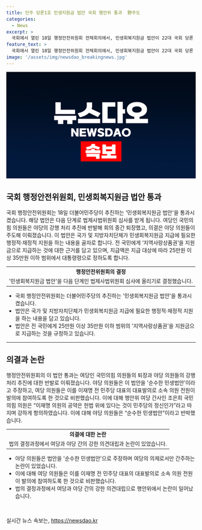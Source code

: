 ```yaml
---
title: 민주 당론1호 민생지원금 법안 국회 행안위 통과  野주도
categories:
  - News
excerpt: >
  국회에서 열린 18일 행정안전위원회 전체회의에서, 민생회복지원금 법안이 22대 국회 당론 1호 법안으로 선정되어 행안위 문턱을 넘었다. 이 법안은 민생회복지원금을 국가와 지방자치단체가 지원하는 내용을 담고 있으며, 지급액은 25만원 이상 35만원 이하 범위에서 대통령령으로 정한다. 행안위 회의 과정에서 여당과 야당 의원들 간의 강한 대립이 있었지만, 민주당은 법안을 다음 심사인 법제사법위원회에 상정하고, 25일 국회 본회의에서 통과시킬 계획이다.
feature_text: >
  국회에서 열린 18일 행정안전위원회 전체회의에서, 민생회복지원금 법안이 22대 국회 당론 1호 법안으로 선정되어 행안위 문턱을 넘었다. 이 법안은 민생회복지원금을 국가와 지방자치단체가 지원하는 내용을 담고 있으며, 지급액은 25만원 이상 35만원 이하 범위에서 대통령령으로 정한다. 행안위 회의 과정에서 여당과 야당 의원들 간의 강한 대립이 있었지만, 민주당은 법안을 다음 심사인 법제사법위원회에 상정하고, 25일 국회 본회의에서 통과시킬 계획이다.
image: '/assets/img/newsdao_breakingnews.jpg'
---
```


<p><img src="/assets/img/newsdao_breakingnews.jpg" alt="ranknews 속보" /></p>

<h2 data-ke-size="size26">국회 행정안전위원회, 민생회복지원금 법안 통과</h2>

<p data-ke-size="size16">국회 행정안전위원회는 18일 더불어민주당이 추진하는 '민생회복지원금 법안'을 통과시켰습니다. 해당 법안은 다음 단계로 법제사법위원회 심사를 받게 됩니다. 여당인 국민의힘 의원들은 야당의 강행 처리 추진에 반발해 회의 중간 퇴장했고, 의결은 야당 의원들이 주도해 이뤄졌습니다. 이 법안은 국가 및 지방자치단체가 민생회복지원금 지급에 필요한 행정적·재정적 지원을 하는 내용을 골자로 합니다. 전 국민에게 ‘지역사랑상품권’을 지원금으로 지급하는 것에 대한 근거를 담고 있으며, 지급액은 지급 대상에 따라 25만원 이상 35만원 이하 범위에서 대통령령으로 정하도록 합니다.</p>

<table>
  <tr>
    <td style="text-align: center; height: 17px;"><b>행정안전위원회의 결정</b></td>
  </tr>
  <tr>
    <td style="text-align: center; height: 17px;">'민생회복지원금 법안'을 다음 단계인 법제사법위원회 심사에 올리기로 결정했습니다.</td>
  </tr>
</table>

<ul>
  <li>국회 행정안전위원회는 더불어민주당의 추진하는 '민생회복지원금 법안'을 통과시켰습니다.</li>
  <li>법안은 국가 및 지방자치단체가 민생회복지원금 지급에 필요한 행정적·재정적 지원을 하는 내용을 담고 있습니다.</li>
  <li>법안은 전 국민에게 25만원 이상 35만원 이하 범위의 '지역사랑상품권'을 지원금으로 지급하는 것을 규정하고 있습니다.</li>
</ul>

<hr>

<h2 data-ke-size="size26">의결과 논란</h2>

<p data-ke-size="size16">행정안전위원회의 이 법안 통과는 여당인 국민의힘 의원들의 퇴장과 야당 의원들의 강행 처리 추진에 대한 반발로 이뤄졌습니다. 야당 의원들은 이 법안을 '순수한 민생법안'이라고 주장하고, 여당 의원들은 이를 이재명 전 민주당 대표의 대표발의로 소속 의원 전원이 발의에 참여하도록 한 것으로 비판했습니다. 이에 대해 행안위 여당 간사인 조은희 국민의힘 의원은 “이재명 의원의 공약은 헌법 위에 있다는 것이 민주당의 정신인가”라고 따지며 강하게 항의하였습니다. 이에 대해 야당 의원들은 “순수한 민생법안”이라고 반박했습니다.</p>

<table>
  <tr>
    <td style="text-align: center; height: 17px;"><b>의결에 대한 논란</b></td>
  </tr>
  <tr>
    <td style="text-align: center; height: 17px;">법의 결정과정에서 여당과 야당 간의 강한 의견대립과 논란이 있었습니다.</td>
  </tr>
</table>

<ul>
  <li>야당 의원들은 법안을 '순수한 민생법안'으로 주장하며 여당의 의제로서만 간주하는 논란이 있었습니다.</li>
  <li>이에 대해 여당 의원들은 이를 이재명 전 민주당 대표의 대표발의로 소속 의원 전원이 발의에 참여하도록 한 것으로 비판했습니다.</li>
  <li>법의 결정과정에서 여당과 야당 간의 강한 의견대립으로 행안위에서 논란이 일어났습니다.</li>
</ul>

<p data-ke-size="size16">&nbsp;</p>
실시간 뉴스 속보는, <a href="https://newsdao.kr" rel="dofollow">https://newsdao.kr</a>


